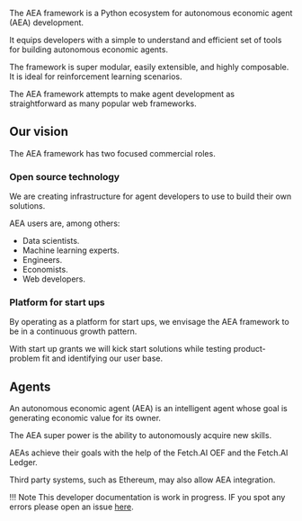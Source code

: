 The AEA framework is a Python ecosystem for autonomous economic agent (AEA) development. 

It equips developers with a simple to understand and efficient set of tools for building autonomous economic agents. 

The framework is super modular, easily extensible, and highly composable. It is ideal for reinforcement learning scenarios. 

The AEA framework attempts to make agent development as straightforward as many popular web frameworks.


## Our vision

The AEA framework has two focused commercial roles.

### Open source technology

We are creating infrastructure for agent developers to use to build their own solutions. 

AEA users are, among others:

* Data scientists.
* Machine learning experts.
* Engineers.
* Economists.
* Web developers.


### Platform for start ups

By operating as a platform for start ups, we envisage the AEA framework to be in a continuous growth pattern.

With start up grants we will kick start solutions while testing product-problem fit and identifying our user base.

<!-- Both successes and failures allow us to conceive new hypotheses and hence offer opportunities. -->


## Agents

An autonomous economic agent (AEA) is an intelligent agent whose goal is generating economic value for its owner. 

The AEA super power is the ability to autonomously acquire new skills.

AEAs achieve their goals with the help of the Fetch.AI OEF and the Fetch.AI Ledger.

Third party systems, such as Ethereum, may also allow AEA integration.



!!!	Note
	This developer documentation is work in progress. IF you spot any errors please open an issue [here](https://github.com/fetchai/agents-aea).


<br />


